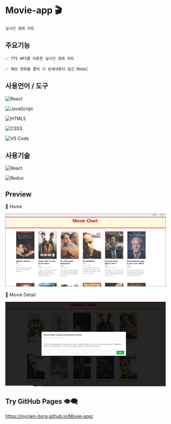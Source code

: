 # Movie-app 🎬

    실시간 영화 차트

## 주요기능

    ✅ YTS API를 이용한 실시간 영화 차트

    ✅ 해당 영화를 클릭 시 상세내용이 담긴 Modal

## 사용언어 / 도구

![React](https://img.shields.io/badge/-React-222222?style=flat&logo=React&logoColor=61DAFB)

![JavaScript](https://img.shields.io/badge/-JavaScript-%23F7DF1C?style=flat-square&logo=javascript&logoColor=000000&labelColor=%23F7DF1C&color=%23FFCE5A)

![HTML5](https://img.shields.io/badge/-HTML5-%23E44D27?style=flat-square&logo=html5&logoColor=ffffff)

![CSS3](https://img.shields.io/badge/-CSS3-%231572B6?style=flat-square&logo=css3)

![VS Code](http://img.shields.io/badge/-VS%20Code-007ACC?style=flat-square&logo=visual-studio-code)

## 사용기술

   ![React](https://img.shields.io/badge/-Semanic_ui_React-222222?style=flat&logo=React&logoColor=61DAFB)

   ![Redux](https://img.shields.io/badge/-Redux-764ABC?style=flat&logo=Redux&logoColor=61DAFB)

## Preview

🏡 Home

![home](src/screen-shot/movie-app1.PNG)

👀 Movie Detail

![movieDetail](src/screen-shot/screenshot2.png)

## Try GitHub Pages 👁‍🗨

https://myriam-bora.github.io/Movie-app/
